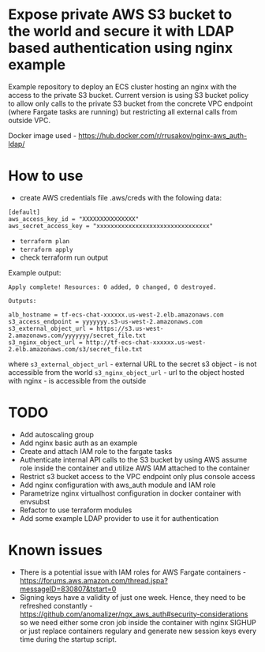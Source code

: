 # Expose private AWS S3 bucket to the world and secure it with LDAP based authentication using nginx example

Example repository to deploy an ECS cluster hosting an nginx with the access to the private S3 bucket.
Current version is using S3 bucket policy to allow only calls to the private S3 bucket from the concrete VPC endpoint (where Fargate tasks are running) but restricting all external calls from outside VPC.

Docker image used - https://hub.docker.com/r/rrusakov/nginx-aws_auth-ldap/

# How to use
- create AWS credentials file .aws/creds with the folowing data:
```
[default]
aws_access_key_id = "XXXXXXXXXXXXXXX"
aws_secret_access_key = "xxxxxxxxxxxxxxxxxxxxxxxxxxxxxxxx"
```
- `terraform plan`
- `terraform apply`
- check terraform run output

Example output:
```
Apply complete! Resources: 0 added, 0 changed, 0 destroyed.

Outputs:

alb_hostname = tf-ecs-chat-xxxxxx.us-west-2.elb.amazonaws.com
s3_access_endpoint = yyyyyyy.s3-us-west-2.amazonaws.com
s3_external_object_url = https://s3.us-west-2.amazonaws.com/yyyyyyy/secret_file.txt
s3_nginx_object_url = http://tf-ecs-chat-xxxxxx.us-west-2.elb.amazonaws.com/s3/secret_file.txt
```
where
`s3_external_object_url` - external URL to the secret s3 object - is not accessible from the world
`s3_nginx_object_url` - url to the object hosted with nginx - is accessible from the outside

# TODO
- Add autoscaling group
- Add nginx basic auth as an example
- Create and attach IAM role to the fargate tasks
- Authenticate internal API calls to the S3 bucket by using AWS assume role inside the container and utilize AWS IAM attached to the container
- Restrict s3 bucket access to the VPC endpoint only plus console access
- Add nginx configuration with aws_auth module and IAM role 
- Parametrize nginx virtualhost configuration in docker container with envsubst
- Refactor to use terraform modules
- Add some example LDAP provider to use it for authentication

# Known issues
- There is a potential issue with IAM roles for AWS Fargate containers - https://forums.aws.amazon.com/thread.jspa?messageID=830807&tstart=0
- Signing keys have a validity of just one week. Hence, they need to be refreshed constantly - https://github.com/anomalizer/ngx_aws_auth#security-considerations so we need either some cron job inside the container with nginx SIGHUP or just replace containers regulary and generate new session keys every time during the startup script.